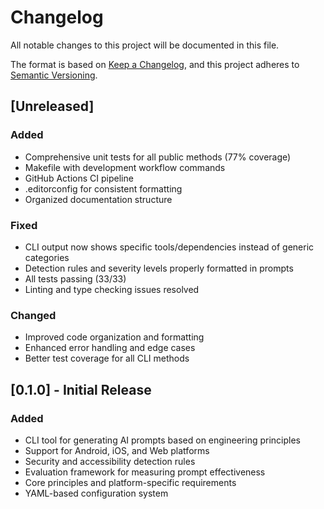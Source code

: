 # Changelog

All notable changes to this project will be documented in this file.

The format is based on [Keep a Changelog](https://keepachangelog.com/en/1.0.0/),
and this project adheres to [Semantic Versioning](https://semver.org/spec/v2.0.0.html).

## [Unreleased]

### Added

- Comprehensive unit tests for all public methods (77% coverage)
- Makefile with development workflow commands
- GitHub Actions CI pipeline
- .editorconfig for consistent formatting
- Organized documentation structure

### Fixed

- CLI output now shows specific tools/dependencies instead of generic categories
- Detection rules and severity levels properly formatted in prompts
- All tests passing (33/33)
- Linting and type checking issues resolved

### Changed

- Improved code organization and formatting
- Enhanced error handling and edge cases
- Better test coverage for all CLI methods

## [0.1.0] - Initial Release

### Added

- CLI tool for generating AI prompts based on engineering principles
- Support for Android, iOS, and Web platforms
- Security and accessibility detection rules
- Evaluation framework for measuring prompt effectiveness
- Core principles and platform-specific requirements
- YAML-based configuration system
